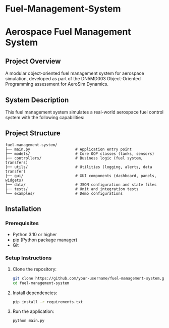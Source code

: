 # Fuel-Management-System
# Aerospace Fuel Management System

## Project Overview
A modular object-oriented fuel management system for aerospace simulation, developed as part of the DN5MD003 Object-Oriented Programming assessment for AeroSim Dynamics.

## System Description
This fuel management system simulates a real-world aerospace fuel control system with the following capabilities:

## Project Structure
```
fuel-management-system/
├── main.py                    # Application entry point
├── models/                    # Core OOP classes (tanks, sensors)
├── controllers/               # Business logic (fuel system, transfers)
├── utils/                     # Utilities (logging, alerts, data transfer)
├── gui/                       # GUI components (dashboard, panels, widgets)
├── data/                      # JSON configuration and state files
├── tests/                     # Unit and integration tests
└── examples/                  # Demo configurations
```
## Installation

### Prerequisites
- Python 3.10 or higher
- pip (Python package manager)
- Git

### Setup Instructions
1. Clone the repository:
   ```bash
   git clone https://github.com/your-username/fuel-management-system.git
   cd fuel-management-system
   ```

2. Install dependencies:
   ```bash
   pip install -r requirements.txt
   ```

3. Run the application:
   ```bash
   python main.py
   ```